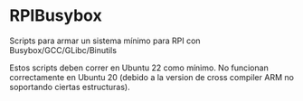 # RPIBusybox
Scripts para armar un sistema mínimo para RPI con Busybox/GCC/GLibc/Binutils

Estos scripts deben correr en Ubuntu 22 como mínimo. No funcionan correctamente en Ubuntu 20 (debido a la version de cross compiler ARM no soportando ciertas estructuras). 
